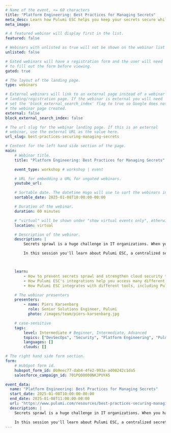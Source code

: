 ```yaml
---
# Name of the event, <= 60 characters
title: "Platform Engineering: Best Practices for Managing Secrets"
meta_desc: Learn how Pulumi ESC helps you keep your secrets secure while helping your org deliver faster.
meta_image:

# A featured webinar will display first in the list.
featured: false

# Webinars with unlisted as true will not be shown on the webinar list
unlisted: false

# Gated webinars will have a registration form and the user will need
# to fill out the form before viewing.
gated: true

# The layout of the landing page.
type: webinars

# External webinars will link to an external page instead of a webinar
# landing/registration page. If the webinar is external you will need
# set the 'block_external_search_index' flag to true so Google does not index
# the webinar page created.
external: false
block_external_search_index: false

# The url slug for the webinar landing page. If this is an external
# webinar, use the external URL as the value here.
url_slug: best-practices-securing-managing-secrets

# Content for the left hand side section of the page.
main:
    # Webinar title.
    title: "Platform Engineering: Best Practices for Managing Secrets"

    event_type: workshop # workshop | event

    # URL for embedding a URL for ungated webinars.
    youtube_url: 

    # Sortable date. The datetime Hugo will use to sort the webinars in date order.
    sortable_date: 2025-01-08T10:00:00-00:00

    # Duration of the webinar.
    duration: 60 minutes

    # "virtual" will be shown under "show virtual events only", otherwise shown as City, State (seattle, wa)
    location: virtual

    # Description of the webinar.
    description: |
        Secrets sprawl is a huge challenge in IT organizations. When you have secrets stored in many places, how do you ensure that practitioners only have access to what they need, and how do you manage and view that access in a single place?

        In this session you'll learn about Pulumi ESC, a centralized secrets management solution that helps solve the problem of secrets sprawl in a thoughtful way that keeps your secrets safe while helping your teams deliver.



    learn:
        - How to prevent secrets sprawl and strengthen cloud security through effective secrets management.
        - How Pulumi ESC's integrations help you access many different secret sources from a centralized, consistent location.
        - How Pulumi ESC integrates with different tools, including Pulumi IaC programs, for scalable security.

    # The webinar presenters
    presenters:
        - name: Piers Karsenbarg
          role: Senior Solutions Engineer, Pulumi
          photo: /images/team/piers-karsenbarg.jpg

    # case-sensitive
    tags:
        level: Intermediate # Beginner, Intermediate, Advanced
        topics: ["DevSecOps", "Security", "Platform Engineering", "Pulumi ESC"]
        languages: []
        clouds: []

# The right hand side form section.
form:
    # HubSpot form id.
    hubspot_form_id: 0b9eec77-dab4-4fe2-993a-ad00242c1da5
    salesforce_campaign_id: 701PQ00000NKJPUYA5

event_data:
  name: "Platform Engineering: Best Practices for Managing Secrets"
  start_date: 2025-01-08T10:00:00-00:00
  end_date: 2025-01-08T11:00:00-00:00
  url: "https://www.pulumi.com/resources/best-practices-securing-managing-secrets/"
  description: |
    Secrets sprawl is a huge challenge in IT organizations. When you have secrets stored in many places, how do you ensure that practitioners only have access to what they need, and how do you manage and view that access in a single place?

    In this session you'll learn about Pulumi ESC, a centralized secrets management solution that helps solve the problem of secrets sprawl in a thoughtful way that keeps your secrets safe while helping your teams deliver.
---
```

